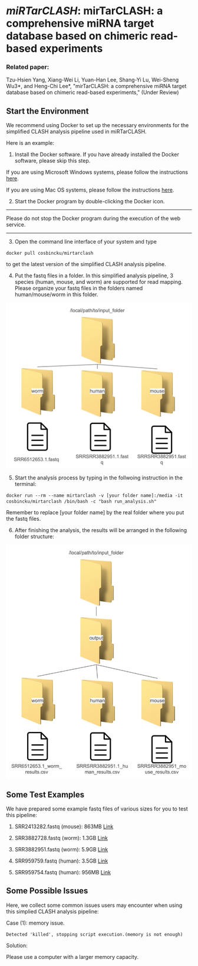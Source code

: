 # *miRTarCLASH*: mirTarCLASH: a comprehensive miRNA target database based on chimeric read-based experiments


### Related paper:

Tzu-Hsien Yang, Xiang-Wei Li, Yuan-Han Lee, Shang-Yi Lu, Wei-Sheng Wu3\*, and Heng-Chi Lee\*, "mirTarCLASH: a comprehensive miRNA target database based on chimeric read-based experiments," (Under Review)

## Start the Environment

We recommend using Docker to set up the necessary environments for the simplified CLASH analysis pipeline used in miRTarCLASH. 

Here is an example: 

1. Install the Docker software. If you have already installed the Docker software, please skip this step. 

If you are using Microsoft Windows systems, please follow the instructions <a href="https://docs.docker.com/desktop/install/windows-install/">here</a>.

If you are using Mac OS systems, please follow the instructions <a href="https://docs.docker.com/desktop/install/mac-install/">here</a>.

2. Start the Docker program by double-clicking the Docker icon.

***
Please do not stop the Docker program during the execution of the web service.
***

3. Open the command line interface of your system and type

```
docker pull cosbincku/mirtarclash

```

to get the latest version of the simplified CLASH analysis pipeline.

4. Put the fastq files in a folder. In this simplified analysis pipeline, 3 species (human, mouse, and worm) are supported for read mapping. Please organize your fastq files in the folders named human/mouse/worm in this folder.  

![](img/structure.jpg)

5. Start the analysis process by typing in the follwoing instruction in the terminal:


```
docker run --rm --name mirtarclash -v [your folder name]:/media -it cosbincku/mirtarclash /bin/bash -c "bash run_analysis.sh"

```

Remember to replace [your folder name] by the real folder where you put the fastq files. 

6. After finishing the analysis, the results will be arranged in the following folder structure:

![](img/result_structure.jpg)

## Some Test Examples

We have prepared some example fastq files of various sizes for you to test this pipeline:

1. SRR2413282.fastq (mouse): 863MB
[Link](https://cosbi.ee.ncku.edu.tw/MirTarClash/downloadfastq/SRR2413282.fastq.gz/)

2. SRR3882728.fastq (worm): 1.3GB 
[Link](https://cosbi.ee.ncku.edu.tw/MirTarClash/downloadfastq/SRR3882728.fastq.gz/)

3. SRR3882951.fastq (worm): 5.9GB 
[Link](https://cosbi.ee.ncku.edu.tw/MirTarClash/downloadfastq/SRR3882951.fastq.gz/)

4. SRR959759.fastq (human): 3.5GB
[Link](https://cosbi.ee.ncku.edu.tw/MirTarClash/downloadfastq/SRR959759.fastq.gz/)

5. SRR959754.fastq (human): 956MB 
[Link](https://cosbi.ee.ncku.edu.tw/MirTarClash/downloadfastq/SRR959754.fastq.gz/)



## Some Possible Issues

Here, we collect some common issues users may encounter when using this simplied CLASH analysis pipeline:

Case (1): memory issue.

```
Detected 'killed', stopping script execution.(memory is not enough)
```
Solution: 

Please use a computer with a larger memory capacity. 
